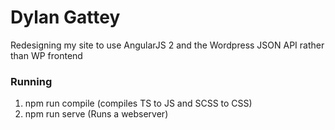 # Dylan Gattey

Redesigning my site to use AngularJS 2 and the Wordpress JSON API rather than WP frontend

### Running
1. npm run compile (compiles TS to JS and SCSS to CSS)
2. npm run serve (Runs a webserver)

